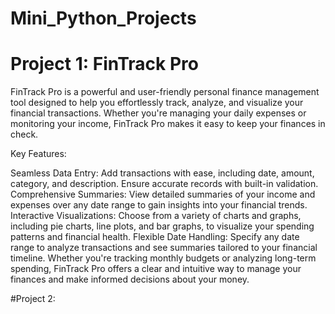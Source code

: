 # Mini_Python_Projects

# Project 1: FinTrack Pro
FinTrack Pro is a powerful and user-friendly personal finance management tool designed to help you effortlessly track, analyze, and visualize your financial transactions. Whether you're managing your daily expenses or monitoring your income, FinTrack Pro makes it easy to keep your finances in check.

Key Features:

Seamless Data Entry: Add transactions with ease, including date, amount, category, and description. Ensure accurate records with built-in validation.
Comprehensive Summaries: View detailed summaries of your income and expenses over any date range to gain insights into your financial trends.
Interactive Visualizations: Choose from a variety of charts and graphs, including pie charts, line plots, and bar graphs, to visualize your spending patterns and financial health.
Flexible Date Handling: Specify any date range to analyze transactions and see summaries tailored to your financial timeline.
Whether you're tracking monthly budgets or analyzing long-term spending, FinTrack Pro offers a clear and intuitive way to manage your finances and make informed decisions about your money.


#Project 2:
 
